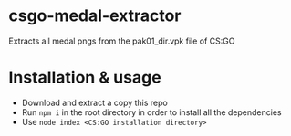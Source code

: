 # csgo-medal-extractor
Extracts all medal pngs from the pak01_dir.vpk file of CS:GO

# Installation & usage

- Download and extract a copy this repo
- Run `npm i` in the root directory in order to install all the dependencies
- Use `node index <CS:GO installation directory>`
